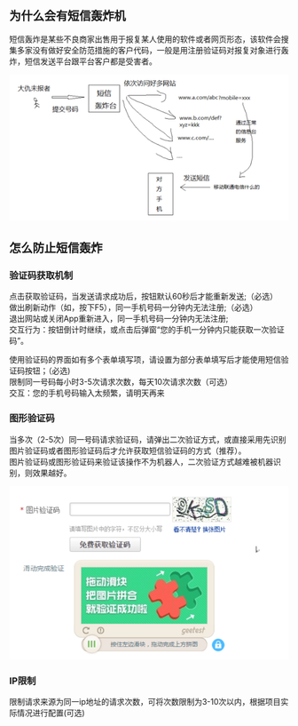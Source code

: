 
## 为什么会有短信轰炸机
短信轰炸是某些不良商家出售用于报复某人使用的软件或者网页形态，该软件会搜集多家没有做好安全防范措施的客户代码，一般是用注册验证码对报复对象进行轰炸，短信发送平台跟平台客户都是受害者。

![短信轰炸机原理](https://github.com/liuyanliang2015/BertNote/blob/master/pics/sms-bomber.png)

## 怎么防止短信轰炸

### 验证码获取机制
点击获取验证码，当发送请求成功后，按钮默认60秒后才能重新发送;（必选）<br>
做出刷新动作（如，按下F5），同一手机号码一分钟内无法注册;（必选）<br>
退出网站或关闭App重新进入，同一手机号码一分钟内无法注册;<br>
交互行为：按钮倒计时继续，或点击后弹窗“您的手机一分钟内只能获取一次验证码”。<br>


使用验证码的界面如有多个表单填写项，请设置为部分表单填写后才能使用短信验证码按钮；（必选)<br>
限制同一号码每小时3-5次请求次数，每天10次请求次数（可选）<br>
交互：您的手机号码输入太频繁，请明天再来

### 图形验证码
当多次（2-5次）同一号码请求验证码，请弹出二次验证方式，或直接采用先识别图片验证码或者图形验证码后才允许获取短信验证码的方式（推荐）。<br>
图片验证码或图形验证码来验证该操作不为机器人，二次验证方式越难被机器识别，则效果越好。

![图形验证码举例](https://github.com/liuyanliang2015/BertNote/blob/master/pics/pic-sms-code.png)

### IP限制
限制请求来源为同一ip地址的请求次数，可将次数限制为3-10次以内，根据项目实际情况进行配置(可选)
